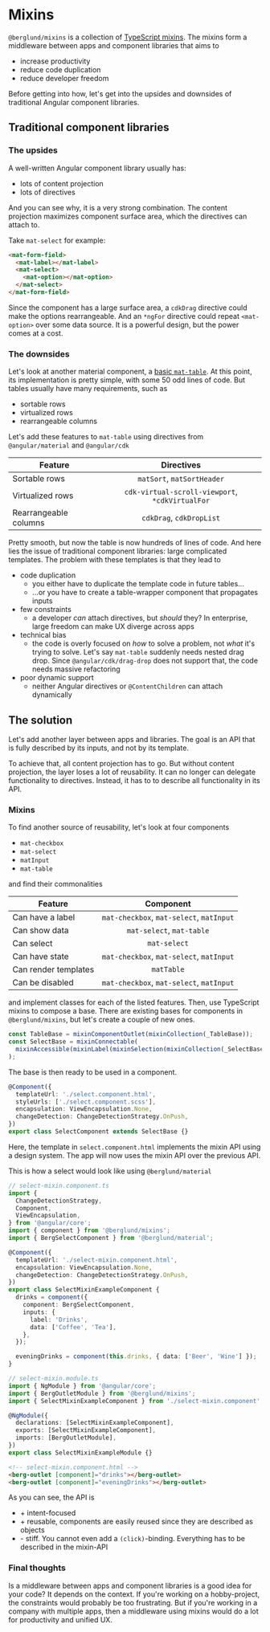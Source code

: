 # Mixins

`@berglund/mixins` is a collection of [TypeScript mixins](https://www.typescriptlang.org/docs/handbook/mixins.html). The mixins form a middleware between apps and component libraries that aims to

- increase productivity
- reduce code duplication
- reduce developer freedom

Before getting into how, let's get into the upsides and downsides of traditional Angular component libraries.

## Traditional component libraries

### The upsides

A well-written Angular component library usually has:

- lots of content projection
- lots of directives

And you can see why, it is a very strong combination. The content projection maximizes component surface area, which the directives can attach to.

Take `mat-select` for example:

```html
<mat-form-field>
  <mat-label></mat-label>
  <mat-select>
    <mat-option></mat-option>
  </mat-select>
</mat-form-field>
```

Since the component has a large surface area, a `cdkDrag` directive could make the options rearrangeable. And an `*ngFor` directive could repeat `<mat-option>` over some data source. It is a powerful design, but the power comes at a cost.

### The downsides

Let's look at another material component, a [basic `mat-table`](https://material.angular.io/components/table/overview). At this point, its implementation is pretty simple, with some 50 odd lines of code. But tables usually have many requirements, such as

- sortable rows
- virtualized rows
- rearrangeable columns

Let's add these features to `mat-table` using directives from `@angular/material` and `@angular/cdk`

| Feature               |                   Directives                    |
| --------------------- | :---------------------------------------------: |
| Sortable rows         |           `matSort`, `matSortHeader`            |
| Virtualized rows      | `cdk-virtual-scroll-viewport`, `*cdkVirtualFor` |
| Rearrangeable columns |            `cdkDrag`, `cdkDropList`             |

Pretty smooth, but now the table is now hundreds of lines of code. And here lies the issue of traditional component libraries: large complicated templates. The problem with these templates is that they lead to

- code duplication
  - you either have to duplicate the template code in future tables...
  - ...or you have to create a table-wrapper component that propagates inputs
- few constraints
  - a developer _can_ attach directives, but _should_ they? In enterprise, large freedom can make UX diverge across apps
- technical bias
  - the code is overly focused on _how_ to solve a problem, not _what_ it's trying to solve. Let's say `mat-table` suddenly needs nested drag drop. Since `@angular/cdk/drag-drop` does not support that, the code needs massive refactoring
- poor dynamic support
  - neither Angular directives or `@ContentChildren` can attach dynamically

## The solution

Let's add another layer between apps and libraries. The goal is an API that is fully described by its inputs, and not by its template.

To achieve that, all content projection has to go. But without content projection, the layer loses a lot of reusability. It can no longer can delegate functionality to directives. Instead, it has to to describe all functionality in its API.

### Mixins

To find another source of reusability, let's look at four components

- `mat-checkbox`
- `mat-select`
- `matInput`
- `mat-table`

and find their commonalities

| Feature              |                Component                 |
| -------------------- | :--------------------------------------: |
| Can have a label     | `mat-checkbox`, `mat-select`, `matInput` |
| Can show data        |        `mat-select`, `mat-table`         |
| Can select           |               `mat-select`               |
| Can have state       | `mat-checkbox`, `mat-select`, `matInput` |
| Can render templates |                `matTable`                |
| Can be disabled      | `mat-checkbox`, `mat-select`, `matInput` |

and implement classes for each of the listed features. Then, use TypeScript mixins to compose a base. There are existing bases for components in `@berglund/mixins`, but let's create a couple of new ones.

```typescript
const TableBase = mixinComponentOutlet(mixinCollection(_TableBase));
const SelectBase = mixinConnectable(
  mixinAccessible(mixinLabel(mixinSelection(mixinCollection(_SelectBase))))
);
```

The base is then ready to be used in a component.

```typescript
@Component({
  templateUrl: './select.component.html',
  styleUrls: ['./select.component.scss'],
  encapsulation: ViewEncapsulation.None,
  changeDetection: ChangeDetectionStrategy.OnPush,
})
export class SelectComponent extends SelectBase {}
```

Here, the template in `select.component.html` implements the mixin API using a design system. The app will now uses the mixin API over the previous API.

This is how a select would look like using `@berglund/material`

```typescript
// select-mixin.component.ts
import {
  ChangeDetectionStrategy,
  Component,
  ViewEncapsulation,
} from '@angular/core';
import { component } from '@berglund/mixins';
import { BergSelectComponent } from '@berglund/material';

@Component({
  templateUrl: './select-mixin.component.html',
  encapsulation: ViewEncapsulation.None,
  changeDetection: ChangeDetectionStrategy.OnPush,
})
export class SelectMixinExampleComponent {
  drinks = component({
    component: BergSelectComponent,
    inputs: {
      label: 'Drinks',
      data: ['Coffee', 'Tea'],
    },
  });

  eveningDrinks = component(this.drinks, { data: ['Beer', 'Wine'] });
}
```

```typescript
// select-mixin.module.ts
import { NgModule } from '@angular/core';
import { BergOutletModule } from '@berglund/mixins';
import { SelectMixinExampleComponent } from './select-mixin.component';

@NgModule({
  declarations: [SelectMixinExampleComponent],
  exports: [SelectMixinExampleComponent],
  imports: [BergOutletModule],
})
export class SelectMixinExampleModule {}
```

```html
<!-- select-mixin.component.html -->
<berg-outlet [component]="drinks"></berg-outlet>
<berg-outlet [component]="eveningDrinks"></berg-outlet>
```

As you can see, the API is

- \+ intent-focused
- \+ reusable, components are easily reused since they are described as objects
- \- stiff. You cannot even add a `(click)`-binding. Everything has to be described in the mixin-API

### Final thoughts

Is a middleware between apps and component libraries is a good idea for your code? It depends on the context. If you're working on a hobby-project, the constraints would probably be too frustrating. But if you're working in a company with multiple apps, then a middleware using mixins would do a lot for productivity and unified UX.

